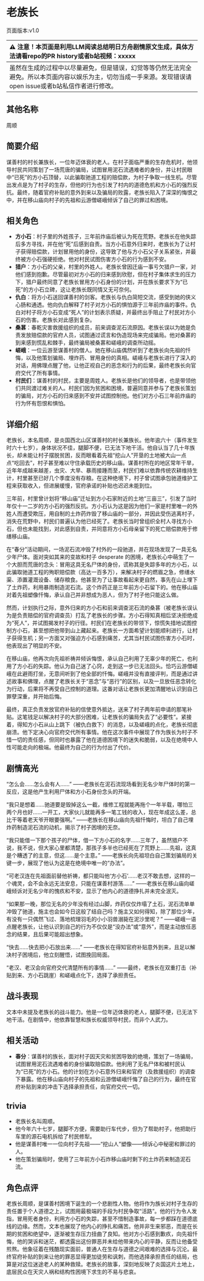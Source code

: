 # 老族长
页面版本:v1.0
 

| :warning: 注意！本页面是利用LLM阅读总结明日方舟剧情原文生成，具体方法请看repo的PR history或者b站视频：xxxxx           |
|:----------------------------|
| 虽然在生成的过程中以尽量避免，但是错误，幻觉等等仍然无法完全避免。所以本页面内容以娱乐为主，切勿当成一手来源。发现错误请open issue或者b站私信作者进行修改。|



## 其他名称
周顺
## 简要介绍
谋善村的村长兼族长，一位年迈体衰的老人。在村子面临严重的生存危机时，他领导村民共同策划了一场荒唐的骗局，试图冒用泥石流遇难者的身份，并让村民眼中“已死”的方小石顶替，以此骗取驰道工程的赔偿款，为村子争取一线生机。尽管出发点是为了村子的生存，但他的行为也引发了村内的道德危机和方小石的强烈反抗。最终，随着官府补贴的意外到来以及骗局的败露，老族长陷入了深深的悔恨之中，并在移山庙向村子的先祖和云游僧嵯峨倾诉了自己的罪过和困境。
## 相关角色
-   **方小石**：村子里的外姓孩子，三年前炸庙后被认为死在荒野。老族长在他失踪后多方寻找，并在他“死”后感到自责。当方小石意外归来时，老族长为了让村子获得赔偿款，计划冒用他的身份，这导致了他与方小石父子关系紧张，并最终被方小石强硬拒绝。他对村民试图伤害方小石的行为感到不安。
-   **猎户**：方小石的父亲，村里的外姓人。老族长曾因迁庙一事亏欠猎户一家，对他们感到抱歉。尽管最初对方小石的归来感到欣慰，但在村子集体求生的压力下，猎户最终同意了老族长冒用方小石身份的计划，并在族长要求下为“已死”的方小石立碑，这让老族长既同情又无可奈何。
-   **仇白**：将方小石送回谋善村的剑客。老族长与仇白简短交流，感受到她的侠义心肠和通透。他向仇白解释了村子对方小石的惧怕源于三年前炸庙的事件。仇白对村子将方小石变成“死人”的计划表示质疑，并最终出手阻止了村民对方小石的伤害。老族长对此感到复杂。
-   **桑葚**：春乾灾害救援组织的成员，前来调查泥石流原因。老族长误以为她是负责发放赔偿款的官府人员，试图通过谎言和伪造现场来完成骗局。他对桑葚的到来感到慌乱和棘手，最终骗局被桑葚和嵯峨的调查所动摇。
-   **嵯峨**：一位云游至谋善村的僧人。她在移山庙偶然听到了老族长向先祖的忏悔，以及他策划骗局、埋炸药、冒用身份的真相。嵯峨与老族长进行了深入的对话，用佛理点醒了他，让他正视自己的恶念和行为的后果，最终老族长向官府交代了所有事情。
-   **村民们**：谋善村的村民，主要是周姓人。老族长是他们的领导者，也是带领他们共同渡过难关的人。村民们因为贫困和困境，普遍同意并参与了老族长策划的骗局，对方小石的归来感到不安并试图控制他。他们对方小石三年前炸庙的行为怀有怨恨和惧怕。
## 详细介绍
老族长，本名周顺，是炎国西北山区谋善村的村长兼族长。他年逾六十（事件发生时六十七岁），身体状况不佳，腿脚不便，已无法下地干活。他自认当了几十年族长，却未能让村子摆脱贫困，反而眼看着先祖“挖山人”开垦的土地被大山一点点“吃回去”，村子甚至难以守住承载历史的移山庙。谋善村所在的地区常年干旱，近年年成越来越差，虫灾、大旱、暴雨接踵而至，村民们难以依靠传统农耕维持生计，村里甚至已好几个季度没有存粮。在这种绝境下，村子曾试图承包驰道维护工程来获取收入，但进展缓慢，官府承诺的补贴也迟迟未能到位。

三年前，村里曾计划将“移山庙”迁址到方小石家附近的土地“三亩三”，引发了当时年仅十一二岁的方小石的强烈反抗。方小石认为这是因为他们一家是村里唯一的外姓人而遭受欺压，用自制的土炸药炸毁了移山庙的一部分，并因此受伤逃离村子，消失在荒野中，村民们普遍认为他已经死了。老族长当时曾组织全村人寻找方小石，但也未能找到，对此感到自责，并同意将方小石母亲留下的死亡赔偿款用于修缮移山庙。

在“春分”活动期间，一场泥石流冲毁了村外的一段驰道，并在现场发现了一具无名少年尸体。面对突如其来的变故和村子 desperate 的困境，老族长心中萌生了一个大胆而荒唐的念头：冒用这具无名尸体的身份，谎称其是失踪多年的方小石，以此骗取驰道工程的殉职赔偿款（高达一百多万），来解决村子的燃眉之急，修缮水渠、添置灌溉设备、储存粮食。他甚至为了让事故看起来更自然，事先在山上埋下了土炸药，利用暴雨制造泥石流。这个炸药正是三年前方小石留下的。他在移山庙对着先祖塑像忏悔，承认自己并非想成为恶人，但为了村子他只能这么做。

然而，计划执行之际，意外归来的方小石和前来调查泥石流的桑葚（被老族长误认为是负责赔偿的官府调查员）打乱了老族长的步骤。方小石得知真相后坚决拒绝成为“死人”，并试图揭发村子的行径。村民们在老族长的带领下，惊慌失措地试图控制方小石，甚至想把他带到山上藏起来。老族长一方面希望计划能顺利进行，让村子获得生机；另一方面又对强迫方小石感到痛苦，尤其当村民试图伤害方小石时，他表现出了明显的不安。

在移山庙，他再次向先祖祈祷并倾诉悔恨，承认自己利用了无辜少年的死亡，也利用了方小石的失踪。他认为自己迷了心窍，走到这一步已无法回头。恰巧云游僧嵯峨在此避雨打坐，无意间听到了他全部的忏悔。嵯峨并没有直接评判，而是通过讲述故事和佛理，点醒了老族长关于“恶念”与“恶行”的区别，以及一旦放任恶念转化为行动，后果将不再受自己控制的道理。这番对话让老族长更加清醒地认识到自己罪孽深重，并开始后悔。

最终，真正负责发放官府补贴的信使意外抵达，送来了村子两年前申请的那笔补贴。这笔钱足以解决村子的大部分困难，让老族长的骗局失去了“必要性”。紧接着，得知方小石从山上跳下（被仇白救下）的消息，以及嵯峨的点化，老族长彻底崩溃。他下定决心向官府交代所有事情。他在这次事件中展现了作为族长为村子不惜一切的责任感，但同时也暴露了他在道德困境下的迷失和脆弱，以及在绝境中人性可能走向的极端。他最终为自己的行为付出了代价。
## 剧情高光
“怎么会......怎么会有人......”
——老族长在泥石流现场看到无名少年尸体时的第一反应，这是他产生利用尸体和方小石身份念头的开端。

“我只是想着......驰道要是毁掉这么一截，维修工程就能再拖个一年半载，哪怕三两个月也好......一开工，大家伙儿就能再多一笔工钱的收入，现在年成这么差，总比干等着老天爷开眼要强啊。”
——老族长在移山庙向先祖忏悔时，坦白了自己埋炸药制造泥石流的动机，揭示了村子困境的无奈。

“我只能借一下那个孩子的尸体，借一下方小石的名字......三年了，虽然猎户不说，我不说，但大家心里都清楚，那孩子多半也已经死在了荒野上......先祖，这真是个糟透了的主意，但这......是个主意。”
——老族长向先祖坦白自己策划骗局的关键一步，展现了他认为这是在绝境中唯一的“办法”。

“可老汉连在先祖面前替他祈祷，都只能叫他‘方小石’......老汉不敢去想，这样的一个魂灵，会不会永远无法安息，只能在谋善村游荡......”
——老族长在移山庙向嵯峨倾诉对无名少年的愧疚和不安，显示了他内心的道德挣扎并未完全泯灭。

“如果那一晚，那位无名的少年没有经过山脚，炸药仅仅炸塌了土石，泥石流单单冲毁了驰道，施主也会如今日这般了结自己吗？施主又如何得知，除了那位少年，有没有一只偶然飞过、落地梳理羽毛的小小羽兽溺毙在泥沙里呢？”
——嵯峨一语点醒老族长，让他认识到自己的行为不仅仅是“没办法”或“意外”，而是主动放任恶念的结果，且后果可能超出想象。

“快去......快去把小石放出来......”
——老族长在得知官府补贴意外到来，且足以解决村子困境后，他立刻醒悟，试图挽回局面。

“老汉、老汉会向官府交代清楚所有的事情......”
——最终，老族长在双重打击（补贴到来、方小石跳崖）和嵯峨点化下，选择了承担责任。
## 战斗表现
文本中未提及老族长的战斗能力。他是一位年迈体衰的老人，腿脚不便，已无法下地干活。在剧情中，他依靠智慧和族长权威领导村民，而非个人武力。
## 相关活动
-   **春分**：谋善村的族长，面对村子因天灾和贫困导致的绝境，策划了一场骗局，试图冒用泥石流遇难者的身份骗取赔偿款。他利用了无名尸体和被村民认为“已死”的方小石。他的计划在方小石意外归来和官府（及救援组织）的调查下暴露。他在移山庙向村子的先祖和云游僧嵯峨忏悔了自己的行为，最终在官府补贴到来的冲击下选择承担责任，向官府交代一切。
## trivia
- 老族长名叫周顺。
- 他今年六十七岁，腿脚不方便，需要助行车代步，但为了帮助村子，他把助行车里的源石电机拆给了村民修犁。
- 他是谋善村唯一一位向村子先祖——“挖山人”塑像——倾诉心中秘密和罪过的人。
- 他在策划骗局时，使用了三年前方小石炸移山庙时剩下的土炸药来制造泥石流。
## 角色点评
老族长周顺，是谋善村困境下诞生的一个悲剧性人物。他将作为族长对村子生存的责任置于个人道德之上，试图用最极端的手段为村民争取“活路”。他的行为令人发指，冒用死者身份，利用方小石的失踪，甚至不惜制造事故，每一步都踩在道德底线的边缘。然而，文本也展现了他内心的挣扎和痛苦。他并非生来邪恶，而是在长期的贫困和绝望中，逐渐被生存压力扭曲了良知。他对方小石感到歉疚，向先祖忏悔，他的哭诉和迷茫，都透露出这份罪恶并未给他带来内心的平静，反而让他备受煎熬。他象征着在残酷现实面前，普通人在生存与道德之间艰难的选择与沉沦。最终官府补贴的到来让他的罪恶显得更加徒劳和讽刺，而他选择承担责任的结局，也算是对这位迷途老人的某种救赎。老族长的故事，深刻地反映了炎国这片土地上，底层民众在天灾人祸和结构性困境下求生的不易与悲哀。